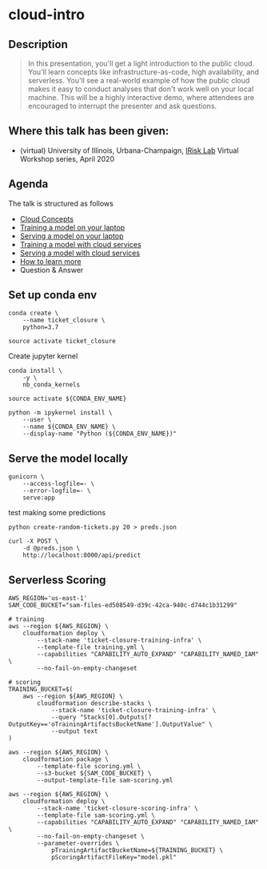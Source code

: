 # cloud-intro

## Description

> In this presentation, you'll get a light introduction to the public cloud. You'll learn concepts like infrastructure-as-code, high availability, and serverless. You'll see a real-world example of how the public cloud makes it easy to conduct analyses that don't work well on your local machine. This will be a highly interactive demo, where attendees are encouraged to interrupt the presenter and ask questions.

## Where this talk has been given:

* (virtual) University of Illinois, Urbana-Champaign, [IRisk Lab](https://math.illinois.edu/illinois-risk-lab/home) Virtual Workshop series, April 2020

## Agenda

The talk is structured as follows

* [Cloud Concepts](./CLOUD-CONCEPTS.md)
* [Training a model on your laptop](./TRAIN-LOCAL.md)
* [Serving a model on your laptop](./SCORE-LOCAL.md)
* [Training a model with cloud services](./TRAIN-CLOUD.md)
* [Serving a model with cloud services](./SCORE-CLOUD.md)
* [How to learn more](./LEARN-CLOUD.md)
* Question & Answer

## Set up conda env

```shell
conda create \
    --name ticket_closure \
    python=3.7

source activate ticket_closure
```

Create jupyter kernel

```shell
conda install \
    -y \
    nb_conda_kernels

source activate ${CONDA_ENV_NAME}

python -m ipykernel install \
    --user \
    --name ${CONDA_ENV_NAME} \
    --display-name "Python (${CONDA_ENV_NAME})"
```

## Serve the model locally

```shell
gunicorn \
    --access-logfile=- \
    --error-logfile=- \
    serve:app
```

test making some predictions

```
python create-random-tickets.py 20 > preds.json

curl -X POST \
    -d @preds.json \
    http://localhost:8000/api/predict
```

## Serverless Scoring

```shell
AWS_REGION='us-east-1'
SAM_CODE_BUCKET="sam-files-ed508549-d39c-42ca-940c-d744c1b31299"

# training
aws --region ${AWS_REGION} \
    cloudformation deploy \
        --stack-name 'ticket-closure-training-infra' \
        --template-file training.yml \
        --capabilities "CAPABILITY_AUTO_EXPAND" "CAPABILITY_NAMED_IAM" \
        --no-fail-on-empty-changeset

# scoring
TRAINING_BUCKET=$(
    aws --region ${AWS_REGION} \
        cloudformation describe-stacks \
            --stack-name 'ticket-closure-training-infra' \
            --query "Stacks[0].Outputs[?OutputKey=='oTrainingArtifactsBucketName'].OutputValue" \
            --output text
)

aws --region ${AWS_REGION} \
    cloudformation package \
        --template-file scoring.yml \
        --s3-bucket ${SAM_CODE_BUCKET} \
        --output-template-file sam-scoring.yml

aws --region ${AWS_REGION} \
    cloudformation deploy \
        --stack-name 'ticket-closure-scoring-infra' \
        --template-file sam-scoring.yml \
        --capabilities "CAPABILITY_AUTO_EXPAND" "CAPABILITY_NAMED_IAM" \
        --no-fail-on-empty-changeset \
        --parameter-overrides \
            pTrainingArtifactBucketName=${TRAINING_BUCKET} \
            pScoringArtifactFileKey="model.pkl"
```
